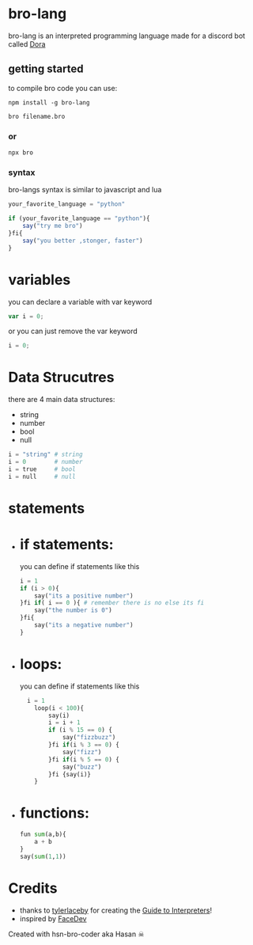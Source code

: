 # bro-lang

bro-lang is an interpreted programming language made for a discord bot called [Dora](https://github.com/hasan-bro-coder/bot)

## getting started

to compile bro code you can use:

```
npm install -g bro-lang
```

```
bro filename.bro
```
### or

```
npx bro
```

### syntax

bro-langs syntax is similar to javascript and lua

```js
your_favorite_language = "python"

if (your_favorite_language == "python"){
    say("try me bro")
}fi{
    say("you better ,stonger, faster")
}
```

# variables

you can declare a variable with var keyword

```js
var i = 0;
```

or you can just remove the var keyword

```js
i = 0;
```

# Data Strucutres

there are 4 main data structures:

- string
- number
- bool
- null

```py
i = "string" # string
i = 0        # number
i = true     # bool
i = null     # null
```

# statements

- # if statements:
  you can define if statements like this
  ```py
  i = 1
  if (i > 0){
      say("its a positive number")
  }fi if( i == 0 ){ # remember there is no else its fi
      say("the number is 0")
  }fi{
      say("its a negative number")
  }
  ```
- # loops:
    you can define if statements like this
    ```py
      i = 1
        loop(i < 100){
            say(i)
            i = i + 1
            if (i % 15 == 0) {
                say("fizzbuzz")
            }fi if(i % 3 == 0) {
                say("fizz")
            }fi if(i % 5 == 0) {
                say("buzz")
            }fi {say(i)}
        }
    ```
- # functions:
    ```py
    fun sum(a,b){
        a + b
    }
    say(sum(1,1))
    ```

# Credits
- thanks to [tylerlaceby](https://github.com/tlaceby) for creating the [Guide to Interpreters](https://github.com/tlaceby/guide-to-interpreters-series)!
- inspired by [FaceDev](https://www.youtube.com/watch?v=pgeSGBwtHW8)

Created with hsn-bro-coder aka Hasan ☠